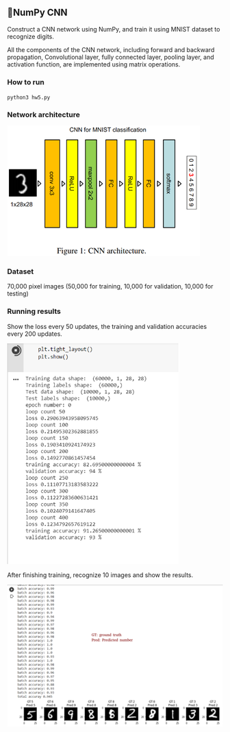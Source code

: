 ## 📕NumPy CNN

Construct a CNN network using NumPy, and train it using MNIST dataset to recognize digits.

All the components of the CNN network, including forward and backward propagation, Convolutional layer, fully connected layer, pooling layer, and activation function, are implemented using matrix operations.

### How to run

`python3 hw5.py`

### Network architecture

<img src="./img/CNN-architecture.png" alt="CNN-architecture" width="450" />

### Dataset

70,000 pixel images (50,000 for training, 10,000 for validation, 10,000 for testing)

### Running results

Show the loss every 50 updates, the training and validation accuracies every 200 updates.

<img src="./img/print.png" alt="print" width="400" />

After finishing training, recognize 10 images and show the results.

<img src="./img/result.png" alt="result" width="600" />